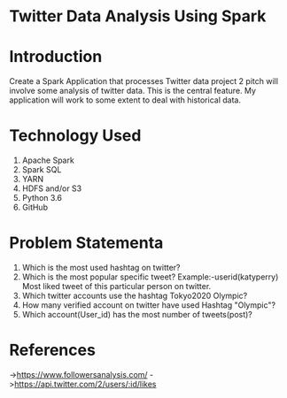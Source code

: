 # Twitter Data Analysis Using Spark

# Introduction
Create a Spark Application that processes Twitter data  project 2 pitch will involve some analysis of twitter data. 
This is the central feature. My application will work to some extent to deal with historical data.

# Technology Used
1. Apache Spark
2. Spark SQL 
3. YARN  
4. HDFS and/or S3
5. Python 3.6
6. GitHub

# Problem Statementa
1. Which is the most used hashtag on twitter?
2. Which is the most popular specific tweet? 
   Example:-userid(katyperry) Most liked tweet of this particular person on twitter.
3. Which twitter accounts use the hashtag Tokyo2020 Olympic?
4. How many verified account on twitter have used Hashtag "Olympic"?
5. Which account(User_id) has the most number of tweets(post)?

# References
->https://www.followersanalysis.com/
->https://api.twitter.com/2/users/:id/likes
